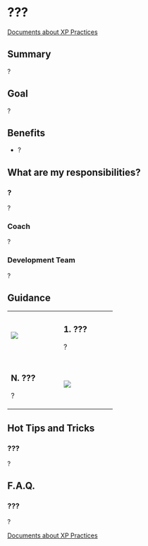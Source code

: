# ???

[Documents about XP Practices](README.md)

## Summary

?

## Goal

?

## Benefits

* ?

## What are my responsibilities?

### ?

?

### Coach

?

### Development Team

?

## Guidance

<table style="border=none!important">
<tr height=100%>

<!--Fist Item -->
<td width=30%>
    <img src="./images/?" >
</td>
<td>

### 1.	???

?

</td>
</tr>

<!--N Item -->
<tr>
<td>

### N.	???

?

</td>
<td width=30%>
    <img src="./images/?" >
</td>
</tr>
</table>

## Hot Tips and Tricks

### ???

?

## F.A.Q.

### ???

?

[Documents about XP Practices](README.md)
